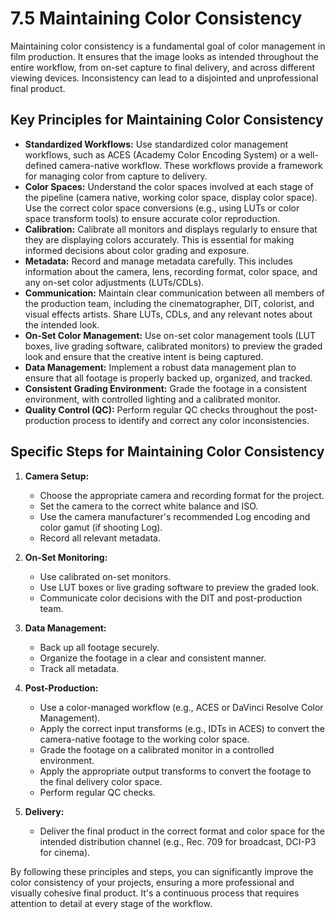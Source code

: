 # 7.5 Maintaining Color Consistency

Maintaining color consistency is a fundamental goal of color management in film production. It ensures that the image looks as intended throughout the entire workflow, from on-set capture to final delivery, and across different viewing devices. Inconsistency can lead to a disjointed and unprofessional final product.

## Key Principles for Maintaining Color Consistency

*   **Standardized Workflows:** Use standardized color management workflows, such as ACES (Academy Color Encoding System) or a well-defined camera-native workflow. These workflows provide a framework for managing color from capture to delivery.
*   **Color Spaces:** Understand the color spaces involved at each stage of the pipeline (camera native, working color space, display color space). Use the correct color space conversions (e.g., using LUTs or color space transform tools) to ensure accurate color reproduction.
*   **Calibration:** Calibrate all monitors and displays regularly to ensure that they are displaying colors accurately. This is essential for making informed decisions about color grading and exposure.
*   **Metadata:** Record and manage metadata carefully. This includes information about the camera, lens, recording format, color space, and any on-set color adjustments (LUTs/CDLs).
*   **Communication:** Maintain clear communication between all members of the production team, including the cinematographer, DIT, colorist, and visual effects artists. Share LUTs, CDLs, and any relevant notes about the intended look.
*   **On-Set Color Management:** Use on-set color management tools (LUT boxes, live grading software, calibrated monitors) to preview the graded look and ensure that the creative intent is being captured.
*   **Data Management:** Implement a robust data management plan to ensure that all footage is properly backed up, organized, and tracked.
*   **Consistent Grading Environment:** Grade the footage in a consistent environment, with controlled lighting and a calibrated monitor.
* **Quality Control (QC):** Perform regular QC checks throughout the post-production process to identify and correct any color inconsistencies.

## Specific Steps for Maintaining Color Consistency

1.  **Camera Setup:**
    *   Choose the appropriate camera and recording format for the project.
    *   Set the camera to the correct white balance and ISO.
    *   Use the camera manufacturer's recommended Log encoding and color gamut (if shooting Log).
    *   Record all relevant metadata.

2.  **On-Set Monitoring:**
    *   Use calibrated on-set monitors.
    *   Use LUT boxes or live grading software to preview the graded look.
    *   Communicate color decisions with the DIT and post-production team.

3.  **Data Management:**
    *   Back up all footage securely.
    *   Organize the footage in a clear and consistent manner.
    *   Track all metadata.

4.  **Post-Production:**
    *   Use a color-managed workflow (e.g., ACES or DaVinci Resolve Color Management).
    *   Apply the correct input transforms (e.g., IDTs in ACES) to convert the camera-native footage to the working color space.
    *   Grade the footage on a calibrated monitor in a controlled environment.
    *   Apply the appropriate output transforms to convert the footage to the final delivery color space.
    *   Perform regular QC checks.

5.  **Delivery:**
    *   Deliver the final product in the correct format and color space for the intended distribution channel (e.g., Rec. 709 for broadcast, DCI-P3 for cinema).

By following these principles and steps, you can significantly improve the color consistency of your projects, ensuring a more professional and visually cohesive final product. It's a continuous process that requires attention to detail at every stage of the workflow.
